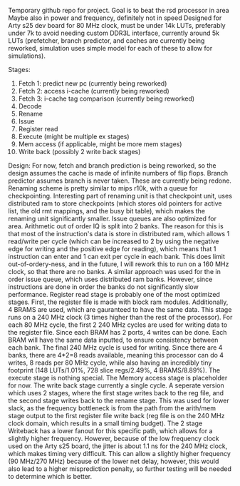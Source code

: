Temporary github repo for project.
Goal is to beat the rsd processor in area
Maybe also in power and frequency, definitely not in speed
Designed for Arty s25 dev board for 80 MHz clock, must be under 14k LUTs, preferably under 7k to avoid needing custom DDR3L interface, currently around 5k LUTs (prefetcher, branch predictor, and caches are currently being reworked, simulation uses simple model for each of these to allow for simulations).

Stages:
  1. Fetch 1: predict new pc (currently being reworked)
  2. Fetch 2: access i-cache (currently being reworked)
  3. Fetch 3: i-cache tag comparison (currently being reworked)
  4. Decode
  5. Rename
  6. Issue
  7. Register read
  8. Execute (might be multiple ex stages)
  9. Mem access (if applicable, might be more mem stages)
  10. Write back (possibly 2 write back stages)


Design:
For now, fetch and branch prediction is being reworked, so the design assumes the cache is made of infinite numbers of flip flops. Branch predictor assumes branch is never taken. These are currently being redone.
Renaming scheme is pretty similar to mips r10k, with a queue for checkpointing. Interesting part of renaming unit is that checkpoint unit, uses distributed ram to store checkpoints (which stores old pointers for active list, the old rmt mappings, and the busy bit table), which makes the renaming unit significantly smaller.
Issue queues are also optimized for area. Arithmetic out of order IQ is split into 2 banks. The reason for this is that most of the instruction's data is store in distributed ram, which allows 1 read/write per cycle (which can be increased to 2 by using the negative edge for writing and the positive edge for reading), which means that 1 instruction can enter and 1 can exit per cycle in each bank. This does limit out-of-ordery-ness, and in the future, I will rework this to run on a 160 MHz clock, so that there are no banks. A similar approach was used for the in order issue queue, which uses distributed ram banks. However, since instructions are done in order the banks do not significantly slow performance.
Register read stage is probably one of the most optimized stages. First, the register file is made with block ram modules. Additionally, 4 BRAMS are used, which are gauranteed to have the same data. This stage runs on a 240 MHz clock (3 times higher than the rest of the processor). For each 80 MHz cycle, the first 2 240 MHz cycles are used for writing data to the register file. Since each BRAM has 2 ports, 4 writes can be done. Each BRAM will have the same data inputted, to ensure consistency between each bank. The final 240 MHz cycle is used for writing. Since there are 4 banks, there are 4*2=8 reads available, meaning this processor can do 4 writes, 8 reads per 80 MHz cycle, while also having an incredibly tiny footprint (148 LUTs/1.01%, 728 slice regs/2.49%, 4 BRAMS/8.89%).
The execute stage is nothing special. 
The Memory access stage is placeholder for now.
The write back stage currently a single cycle. A seperate version which uses 2 stages, where the first stage writes back to the reg file, and the second stage writes back to the rename stage. This was used for lower slack, as the frequency bottleneck is from the path from the arith/mem stage output to the first register file write back (reg file is on the 240 MHz clock domain, which results in a small timing budget). The 2 stage Writeback has a lower fanout for this specific path, which allows for a slightly higher frequency. However, because of the low frequency clock used on the Arty s25 board, the jitter is about 1.1 ns for the 240 MHz clock, which makes timing very difficult. This can allow a slightly higher frequency (90 MHz/270 MHz) because of the lower net delay, however, this would also lead to a higher misprediction penalty, so further testing will be needed to determine which is better.
